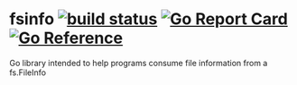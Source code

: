 # fsinfo [![build status](https://github.com/stealthrocket/fsinfo/actions/workflows/go.yml/badge.svg?branch=main)](https://github.com/stealthrocket/fsinfo/actions) [![Go Report Card](https://goreportcard.com/badge/github.com/stealthrocket/fsinfo)](https://goreportcard.com/report/github.com/stealthrocket/fsinfo) [![Go Reference](https://pkg.go.dev/badge/github.com/stealthrocket/fsinfo.svg)](https://pkg.go.dev/github.com/stealthrocket/fsinfo)
Go library intended to help programs consume file information from a fs.FileInfo
